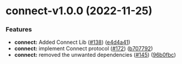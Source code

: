 # connect-v1.0.0 (2022-11-25)


### Features

* **connect:** Added Connect Lib ([#138](https://github.com/input-output-hk/atala-prism-building-blocks/issues/138)) ([e4d4a41](https://github.com/input-output-hk/atala-prism-building-blocks/commit/e4d4a419a1b736352aa6ec163bdf6ef6d0491640))
* **connect:** implement Connect protocol ([#172](https://github.com/input-output-hk/atala-prism-building-blocks/issues/172)) ([b707792](https://github.com/input-output-hk/atala-prism-building-blocks/commit/b707792ba7c3a48f25089b5224b90dd186733539))
* **connect:** removed the unwanted dependencies ([#145](https://github.com/input-output-hk/atala-prism-building-blocks/issues/145)) ([96b0fbc](https://github.com/input-output-hk/atala-prism-building-blocks/commit/96b0fbcd83879840c1b6a46cfeff3604c92ea2a4))
